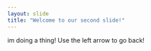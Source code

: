 ```yaml
---
layout: slide
title: "Welcome to our second slide!"
---
```

im doing a thing!
Use the left arrow to go back!
